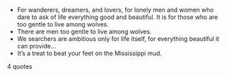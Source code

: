  - For wanderers, dreamers, and lovers, for lonely men and women who dare to ask of life everything good and beautiful. It is for those who are too gentle to live among wolves.
 - There are men too gentle to live among wolves.
 - We searchers are ambitious only for life itself, for everything beautiful it can provide...
 - It’s a treat to beat your feet on the Mississippi mud.

4 quotes